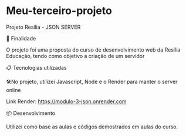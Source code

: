 # Meu-terceiro-projeto

Projeto Resília - JSON SERVER

🚀 Finalidade

O projeto foi uma proposta do curso de desenvolvimento web da Resília Educação, tendo como objetivo a criação de um servidor

📋 Tecnologias utilizadas

🛠️No projeto, utilizei Javascript, Node e o Render para manter o server online

Link Render:
https://modulo-3-json.onrender.com

📦 Desenvolvimento

Utilizei como base as aulas e códigos demostrados em aulas do curso.
